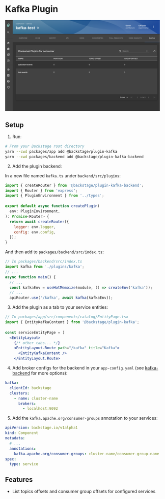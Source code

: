 # Kafka Plugin

<img src="./src/assets/screenshot-1.png">

## Setup

1. Run:

```bash
# From your Backstage root directory
yarn --cwd packages/app add @backstage/plugin-kafka
yarn --cwd packages/backend add @backstage/plugin-kafka-backend
```

2. Add the plugin backend:

In a new file named `kafka.ts` under `backend/src/plugins`:

```js
import { createRouter } from '@backstage/plugin-kafka-backend';
import { Router } from 'express';
import { PluginEnvironment } from '../types';

export default async function createPlugin(
  env: PluginEnvironment,
): Promise<Router> {
  return await createRouter({
    logger: env.logger,
    config: env.config,
  });
}
```

And then add to `packages/backend/src/index.ts`:

```js
// In packages/backend/src/index.ts
import kafka from './plugins/kafka';
// ...
async function main() {
  // ...
  const kafkaEnv = useHotMemoize(module, () => createEnv('kafka'));
  // ...
  apiRouter.use('/kafka', await kafka(kafkaEnv));
```

3. Add the plugin as a tab to your service entities:

```jsx
// In packages/app/src/components/catalog/EntityPage.tsx
import { EntityKafkaContent } from '@backstage/plugin-kafka';

const serviceEntityPage = (
  <EntityLayout>
    {/* other tabs... */}
    <EntityLayout.Route path="/kafka" title="Kafka">
      <EntityKafkaContent />
    </EntityLayout.Route>
```

4. Add broker configs for the backend in your `app-config.yaml` (see
   [kafka-backend](https://github.com/backstage/backstage/blob/master/plugins/kafka-backend/README.md)
   for more options):

```yaml
kafka:
  clientId: backstage
  clusters:
    - name: cluster-name
      brokers:
        - localhost:9092
```

5. Add the `kafka.apache.org/consumer-groups` annotation to your services:

```yaml
apiVersion: backstage.io/v1alpha1
kind: Component
metadata:
  # ...
  annotations:
    kafka.apache.org/consumer-groups: cluster-name/consumer-group-name
spec:
  type: service
```

## Features

- List topics offsets and consumer group offsets for configured services.
